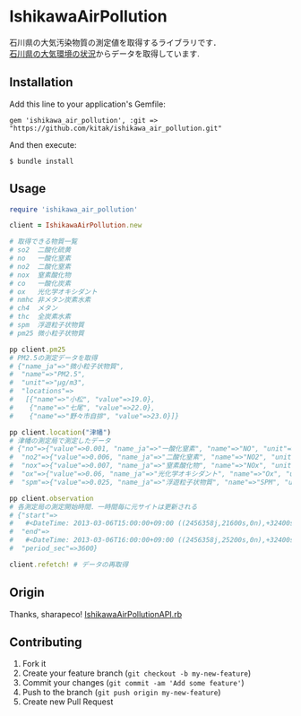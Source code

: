 # IshikawaAirPollution

石川県の大気汚染物質の測定値を取得するライブラリです．  
[石川県の大気環境の状況](http://www.pref.ishikawa.jp/cgi-bin/taiki/top.pl)からデータを取得しています.

## Installation

Add this line to your application's Gemfile:

    gem 'ishikawa_air_pollution', :git => "https://github.com/kitak/ishikawa_air_pollution.git"

And then execute:

    $ bundle install

<!--Or install it yourself as:-->
<!--$ gem install ishikawa_air_pollution-->

## Usage
```ruby
require 'ishikawa_air_pollution'

client = IshikawaAirPollution.new

# 取得できる物質一覧
# so2  二酸化硫黄
# no   一酸化窒素
# no2  二酸化窒素
# nox  窒素酸化物
# co   一酸化炭素
# ox   光化学オキシダント
# nmhc 非メタン炭素水素
# ch4  メタン
# thc  全炭素水素
# spm  浮遊粒子状物質
# pm25 微小粒子状物質

pp client.pm25
# PM2.5の測定データを取得
# {"name_ja"=>"微小粒子状物質",
#  "name"=>"PM2.5",
#  "unit"=>"μg/m3",
#  "locations"=>
#   [{"name"=>"小松", "value"=>19.0},
#    {"name"=>"七尾", "value"=>22.0},
#    {"name"=>"野々市自排", "value"=>23.0}]}

pp client.location("津幡")
# 津幡の測定局で測定したデータ
# {"no"=>{"value"=>0.001, "name_ja"=>"一酸化窒素", "name"=>"NO", "unit"=>"ppm"},
#  "no2"=>{"value"=>0.006, "name_ja"=>"二酸化窒素", "name"=>"NO2", "unit"=>"ppm"},
#  "nox"=>{"value"=>0.007, "name_ja"=>"窒素酸化物", "name"=>"NOx", "unit"=>"ppm"},
#  "ox"=>{"value"=>0.06, "name_ja"=>"光化学オキシダント", "name"=>"Ox", "unit"=>"ppm"},
#  "spm"=>{"value"=>0.025, "name_ja"=>"浮遊粒子状物質", "name"=>"SPM", "unit"=>"mg/m3"}}

pp client.observation
# 各測定局の測定開始時間．一時間毎に元サイトは更新される
# {"start"=>
#   #<DateTime: 2013-03-06T15:00:00+09:00 ((2456358j,21600s,0n),+32400s,2299161j)>,
#  "end"=>
#   #<DateTime: 2013-03-06T16:00:00+09:00 ((2456358j,25200s,0n),+32400s,2299161j)>,
#  "period_sec"=>3600}

client.refetch! # データの再取得
```

## Origin
Thanks, sharapeco! [IshikawaAirPollutionAPI.rb](https://gist.github.com/sharapeco/5089792)

## Contributing

1. Fork it
2. Create your feature branch (`git checkout -b my-new-feature`)
3. Commit your changes (`git commit -am 'Add some feature'`)
4. Push to the branch (`git push origin my-new-feature`)
5. Create new Pull Request
